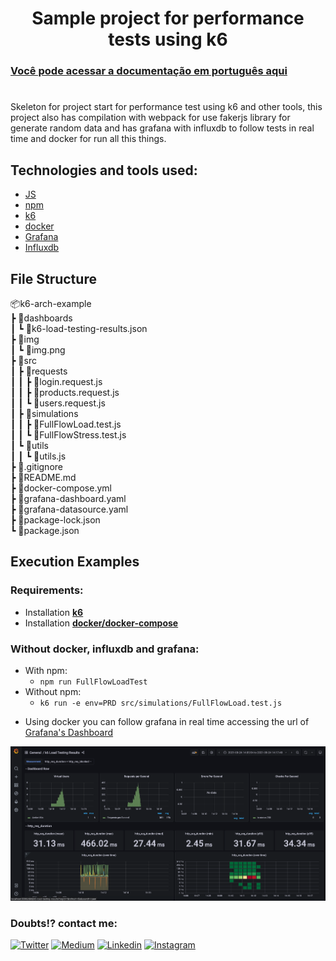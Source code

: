 <h1 align="center"> Sample project for performance tests using k6</h1>

### [**Você pode acessar a documentação em português aqui**](docs/pt-BR/README.md) 
<h1 align="center"></h1>
  
Skeleton for project start for performance test using k6 and other tools, this project also has compilation with webpack for use fakerjs library for generate random data and has grafana with influxdb to follow tests in real time and docker for run all this things.

## Technologies and tools used:  
- [JS](https://developer.mozilla.org/pt-BR/docs/Web/JavaScript) 
- [npm](https://www.npmjs.com/)
- [k6](https://k6.io/)
- [docker](https://www.docker.com/get-started)
- [Grafana](https://grafana.com/)
- [Influxdb](https://github.com/influxdata/influxdb)

## File Structure
📦k6-arch-example  
┣ 📂dashboards  
┃ ┗ 📜k6-load-testing-results.json  
┣ 📂img  
┃ ┗ 📜img.png  
┣ 📂src  
┃ ┣ 📂requests  
┃ ┃ ┣ 📜login.request.js  
┃ ┃ ┣ 📜products.request.js  
┃ ┃ ┗ 📜users.request.js  
┃ ┣ 📂simulations  
┃ ┃ ┣ 📜FullFlowLoad.test.js  
┃ ┃ ┗ 📜FullFlowStress.test.js  
┃ ┗ 📂utils  
┃ ┃ ┗ 📜utils.js  
┣ 📜.gitignore  
┣ 📜README.md  
┣ 📜docker-compose.yml  
┣ 📜grafana-dashboard.yaml  
┣ 📜grafana-datasource.yaml  
┣ 📜package-lock.json  
┗ 📜package.json  

## Execution Examples  
### Requirements: 
- Installation [**k6**](https://k6.io/docs/getting-started/installation/)
- Installation [**docker/docker-compose**](https://www.docker.com/get-started)

### Without docker, influxdb and grafana:
- With npm:
  - ```npm run FullFlowLoadTest```    
- Without npm:
  - ```k6 run -e env=PRD src/simulations/FullFlowLoad.test.js```

* Using docker you can follow grafana in real time accessing the url of [Grafana's Dashboard](http://localhost:3000/d/k6/k6-load-testing-results?orgId=1&refresh=5s)

![Grafana's dashboard with many graphs for performance monitoring](docs/img/img.png)

### Doubts!? contact me: 

[![Twitter](https://badgen.net/badge/Twitter/%40max_dacruz?icon=twitter)](https://twitter.com/max_dacruz)
[![Medium](https://badgen.net/badge/Medium/%40maximilianoalves?icon=medium)](https://medium.com/@maximilianoalves)
[![Linkedin](https://badgen.net/badge/Linkedin/maximilianodacruz?icon=linkedin)](https://www.linkedin.com/in/maximilianodacruz/)
[![Instagram](https://badgen.net/badge/Instagram/max_dacruz?icon=instagram)](https://www.instagram.com/max_dacruz/)
